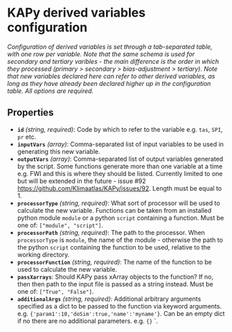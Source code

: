 # KAPy derived variables configuration

*Configuration of derived variables is set through a tab-separated table, with one row per variable. Note that the same schema is used for secondary and tertiary varibles - the main difference is the order in which they processed (primary > secondary > bias-adjustment > tertiary). Note that new variables declared here can refer to other derived variables, as long as they have already been declared higher up in the configuration table. All options are required.*

## Properties

- **`id`** *(string, required)*: Code by which to refer to the variable e.g. `tas`, `SPI`, `pr` etc.
- **`inputVars`** *(array)*: Comma-separated list of input variables to be used in generating this new variable.
- **`outputVars`** *(array)*: Comma-separated list of output variables generated by the script. Some functions generate more than one variable at a time e.g. FWI and this is where they should be listed. Currently limited to one but will be extended in the future - issue #92 https://github.com/Klimaatlas/KAPy/issues/92. Length must be equal to 1.
- **`processorType`** *(string, required)*: What sort of processor will be used to calculate the new variable. Functions can be taken from an installed python module `module` or a python `script` containing a function. Must be one of: `["module", "script"]`.
- **`processorPath`** *(string, required)*: The path to the processor. When `processorType` is `module`, the name of the module - otherwise the path to the python `script` containing the function to be used, relative to the working directory.
- **`processorFunction`** *(string, required)*: The name of the function to be used to calculate the new variable.
- **`passXarrays`**: Should KAPy pass xArray objects to the function? If no, then then path to the input file is passed as a string instead. Must be one of: `["True", "False"]`.
- **`additionalArgs`** *(string, required)*: Additional arbitrary arguments specified as a dict to be passed to the function via keyword arguments. e.g. `{'param1':10,'doSim':true,'name':'myname'}`. Can be an empty dict if no there are no additional parameters. e.g. `{}` `.
